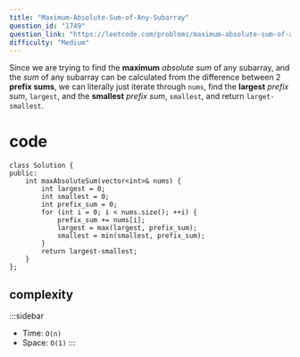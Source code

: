```yaml
---
title: "Maximum-Absolute-Sum-of-Any-Subarray"
question_id: "1749"
question_link: "https://leetcode.com/problems/maximum-absolute-sum-of-any-subarray/"
difficulty: "Medium"
---
```


Since we are trying to find the **maximum** *absolute sum* of any subarray, 
and the *sum* of any subarray can be calculated from the difference between 2 **prefix sums**,
we can literally just iterate through `nums`, find the **largest** *prefix sum*, `largest`, and the **smallest** *prefix sum*, `smallest`,
and return `larget-smallest`.

# cod<span>e</span>

```{.cpp}
class Solution {
public:
    int maxAbsoluteSum(vector<int>& nums) {
        int largest = 0;
        int smallest = 0;
        int prefix_sum = 0;
        for (int i = 0; i < nums.size(); ++i) {
            prefix_sum += nums[i];
            largest = max(largest, prefix_sum);
            smallest = min(smallest, prefix_sum);
        }
        return largest-smallest;
    }
};
```

## complexit<span>y</span>

:::sidebar
- Time: `O(n)`
- Space: `O(1)`
:::
